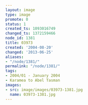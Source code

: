 ```yaml
---
layout: image
type: image
promote: 0
status: 1
created_ts: 1093016749
changed_ts: 1372159466
node_id: 1381
title: 03973
created: '2004-08-20'
changed: '2013-06-25'
aliases:
- "/node/1381/"
permalink: "/node/1381/"
tags:
- 2004/01 - January 2004
- Karamea to Abel Tasman
images:
- src: image/images/03973-1381.jpg
  name: 03973-1381.jpg
---
```


